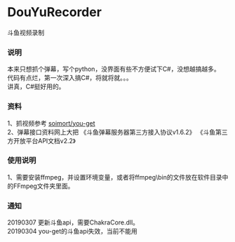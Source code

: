 # DouYuRecorder
斗鱼视频录制

### 说明
本来只想抓个弹幕，写个python，没界面有些不方便试下C#，没想越搞越多。  
代码有点烂，第一次深入搞C#，将就将就。。。  
讲真，C#挺好用的。  

### 资料
1、抓视频参考 [soimort/you-get](https://github.com/soimort/you-get)  
2、弹幕接口资料网上大把 《斗鱼弹幕服务器第三方接入协议v1.6.2》 《斗鱼第三方开放平台API文档v2.2》

### 使用说明
1、需要安装ffmpeg，并设置环境变量，或者将ffmpeg\bin的文件放在软件目录中的FFmpeg文件夹里面。

### 通知 
20190307 更新斗鱼api，需要ChakraCore.dll。  
20190304 you-get的斗鱼api失效，当前不能用  



